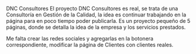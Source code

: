 DNC Consultores
El  proyecto DNC Consultores es real, se trata de una Consultoría en Gestión de la Calidad, la idea es continuar trabajando en la página para en poco tiempo poder publicarla. Es un proyecto pequeño de 5 páginas, donde se detalla la idea de la empresa y los servicios prestados.


Me falta crear las redes sociales y agregarlas en la botonera correspondiente, modificar la página de Clientes con clientes reales.


